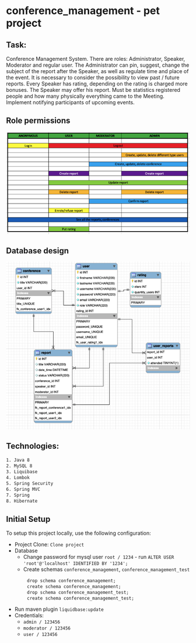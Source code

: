 # conference_management - pet project

##  Task: 

Conference Management System. There are roles: Administrator, Speaker, Moderator and regular user.
The Administrator can pin, suggest, change the subject of the report after the Speaker, 
as well as regulate time and place of the event. It is necessary to consider the possibility
to view past / future reports. Every Speaker has rating, depending on the rating is charged 
more bonuses. The Speaker may offer his report. Must be statistics registered people and how
many physically everything came to the Meeting. Implement notifying participants of upcoming events.
 
## Role permissions
 
 ![role permission imige](/src/main/webapp/resources/info/readmeRolePermissions.png)
 
## Database design

![database imige](/src/main/webapp/resources/info/readme_database.png)
 
## Technologies:
    1. Java 8
    2. MySQL 8
    3. Liquibase
    4. Lombok
    5. Spring Security
    6. Spring MVC
    7. Spring 
    8. Hibernate

## Initial Setup

To setup this project locally, use the following configuration:

* Project Clone: `Clone project`
* Database
    * Change password for mysql user `root / 1234` - run `ALTER USER 'root'@'localhost' IDENTIFIED BY '1234';`
    * Create schemas `conference_management`, `conference_management_test`     
```
        drop schema conference_management;
        create schema conference_management;
        drop schema conference_management_test;
        create schema conference_management_test;
```
* Run maven plugin `liquidbase:update`
* Credentials: 
    - `admin / 123456`
    - `moderator / 123456`
    - `user / 123456`
    
